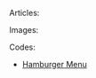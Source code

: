 Articles:


Images:

Codes:
- [Hamburger Menu](https://thesoftwayfarecoder.com/hamburger-menu-using-angular-material/)
